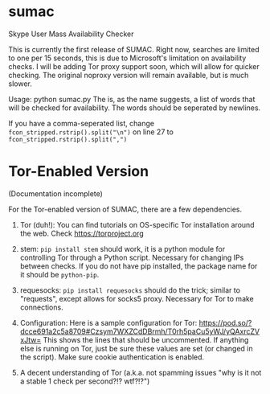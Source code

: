 sumac
=====

Skype User Mass Availability Checker

This is currently the first release of SUMAC.
Right now, searches are limited to one per 15 seconds, this is due to Microsoft's limitation on availability checks.
I will be adding Tor proxy support soon, which will allow for quicker checking. The original noproxy version will remain available, but is much slower.

Usage: python sumac.py <wordlist>
The <wordlist> is, as the name suggests, a list of words that will be checked for availability.
The words should be seperated by newlines.

If you have a comma-seperated list, change `fcon_stripped.rstrip().split("\n")` on line 27 to `fcon_stripped.rstrip().split(",")`

Tor-Enabled Version
=====

(Documentation incomplete)

For the Tor-enabled version of SUMAC, there are a few dependencies.

1. Tor (duh!): You can find tutorials on OS-specific Tor installation around the web. Check https://torproject.org

2. stem: `pip install stem` should work, it is a python module for controlling Tor through a Python script. Necessary for changing IPs between checks. If you do not have pip installed, the package name for it should be `python-pip`.

3. requesocks: `pip install requesocks` should do the trick; similar to "requests", except allows for socks5 proxy. Necessary for Tor to make connections.

4. Configuration: Here is a sample configuration for Tor:
https://pod.so/?dcce691a2c5a8709#Czsym7WXZCdDBrmh/T0rh5paCu5yWJ/yQAxrcZVxJtw=
This shows the lines that should be uncommented. If anything else is running on Tor, just be sure these values are set (or changed in the script). Make sure cookie authentication is enabled.

5. A decent understanding of Tor (a.k.a. not spamming issues "why is it not a stable 1 check per second?!? wtf?!?")
